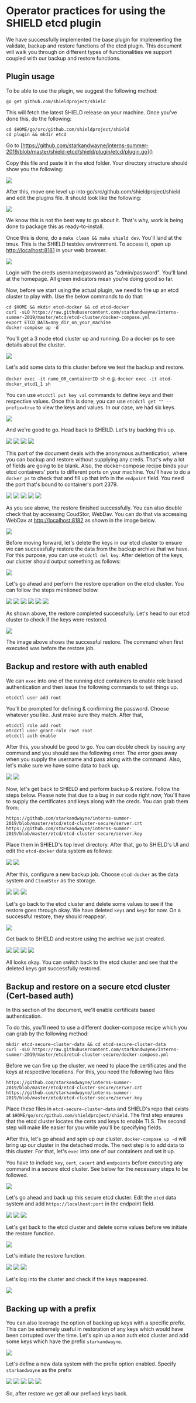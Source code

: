 # Operator practices for using the SHIELD etcd plugin


We have successfully implemented the base plugin for implementing the validate, backup and restore functions of the etcd plugin. This document will walk you through on different types of functionalities we support coupled with our backup and restore functions. 

## Plugin usage

To be able to use the plugin, we suggest the following method:

`go get github.com/shieldproject/shield`

This will fetch the latest SHIELD release on your machine. Once you've done this, do the following:

```
cd $HOME/go/src/github.com/shieldproject/shield
cd plugin && mkdir etcd
```

Go to [https://github.com/starkandwayne/interns-summer-2019/blob/master/shield-etcd/shield/plugin/etcd/plugin.go]()

Copy this file and paste it in the etcd folder. Your directory structure should show you the following:

![](1.png)

After this, move one level up into go/src/github.com/shieldproject/shield and edit the plugins file. It should look like the following:


![](2.png)

We know this is not the best way to go about it. That's why, work is being done to package this as ready-to-install. 

Once this is done, do a `make clean && make shield dev`. You'll land at the tmux. This is the SHIELD testdev environment. To access it, open up [http://localhost:8181]() in your web browser.

![](3.png)

Login with the creds username/password as "admin/password". You'll land at the homepage. All green indicators mean you're doing good so far. 

Now, before we start using the actual plugin, we need to fire up an etcd cluster to play with. Use the below commands to do that:
 
```
cd $HOME && mkdir etcd-docker && cd etcd-docker
curl -sLO https://raw.githubusercontent.com/starkandwayne/interns-summer-2019/master/etcd/etcd-cluster/docker-compose.yml
export ETCD_DATA=any_dir_on_your_machine
docker-compose up -d
```

You'll get a 3 node etcd cluster up and running. Do a docker ps to see details about the cluster. 

![](4.png)

Let's add some data to this cluster before we test the backup and restore.

```docker exec -it name_OR_containerID sh``` e.g. ```docker exec -it etcd-docker_etcd1_1 sh```

You can use ```etcdctl put key val``` commands to define keys and their respective values. Once this is done, you can use ```etcdctl get "" --prefix=true``` to view the keys and values. In our case, we had six keys.

![](5.png)

And we're good to go. Head back to SHEILD. Let's try backing this up. 

![](6.png)
![](7.png)
![](8.png)
![](9.png)

This part of the document deals with the anonymous authentication, where you can backup and restore without supplying any creds. That's why a lot of fields are going to be blank. Also, the docker-compose recipe binds your etcd containers' ports to different ports on your machine. You'll have to do a `docker ps` to check that and fill up that info in the `endpoint` field. You need the port that's bound to container's port 2379.

![](10.png)
![](11.png)
![](12.png)
![](13.png)
![](14.png)

As you see above, the restore finished successfully. You can also double check that by accessing CoudStor, WebDav. You can do that via accessing WebDav at [http://localhost:8182]() as shown in the image below. 

![](15.png)

Before moving forward, let's delete the keys in our etcd cluster to ensure we can successfully restore the data from the backup archive that we have. For this purpose, you can use `etcdctl del key`. After deletion of the keys, our cluster should output something as follows:


![](16.png)

Let's go ahead and perform the restore operation on the etcd cluster. You can follow the steps mentioned below.

![](17.png)
![](18.png)
![](19.png)
![](20.png)
![](21.png)
![](22.png)

As shown above, the restore completed successfully. Let's head to our etcd cluster to check if the keys were restored.

![](23.png)

The image above shows the successful restore. The command when first executed was before the restore job. 

## Backup and restore with auth enabled

We can `exec` into one of the running etcd containers to enable role based authentication and then issue the following commands to set things up.

```
etcdctl user add root
```
You'll be prompted for defining & confirming the password. Choose whatever you like. Just make sure they match. After that,

```
etcdctl role add root
etcdctl user grant-role root root
etcdctl auth enable
```

After this, you should be good to go. You can double check by issuing any command and you should see the following error. The error goes away when you supply the username and pass along with the command. Also, let's make sure we have some data to back up.

![](24.png)
![](25.png)


Now, let's get back to SHIELD and perform backup & restore. Follow the steps below. Please note that due to a bug in our code right now, You'll have to supply the certificates and keys along with the creds. You can grab them from: 

```
https://github.com/starkandwayne/interns-summer-2019/blob/master/etcd/etcd-cluster-secure/server.crt
https://github.com/starkandwayne/interns-summer-2019/blob/master/etcd/etcd-cluster-secure/server.key
```
Place them in SHIELD's top level directory. After that, go to SHIELD's UI and edit the `etcd-docker` data system as follows:

![](26.png)
![](27.png)

After this, configure a new backup job. Choose `etcd-docker` as the data system and `CloudStor` as the storage. 

![](28.png)
![](29.png)
![](30.png)

Let's go back to the etcd cluster and delete some values to see if the restore goes through okay. We have deleted `key1` and `key2` for now. On a successful restore, they should reappear.

![](31.png)

Get back to SHIELD and restore using the archive we just created.

![](32.png)
![](33.png)
![](34.png)
![](35.png)

All looks okay. You can switch back to the etcd cluster and see that the deleted keys got successfully restored. 

## Backup and restore on a secure etcd cluster (Cert-based auth)

In this section of the document, we'll enable certificate based authentication. 

To do this, you'll need to use a different docker-compose recipe which you can grab by the following method:

```
mkdir etcd-secure-cluster-data && cd etcd-secure-cluster-data
curl -sLO https://raw.githubusercontent.com/starkandwayne/interns-summer-2019/master/etcd/etcd-cluster-secure/docker-compose.yml
``` 

Before we can fire up the cluster, we need to place the certificates and the keys at respective locations. For this, you need the following two files

```
https://github.com/starkandwayne/interns-summer-2019/blob/master/etcd/etcd-cluster-secure/server.crt
https://github.com/starkandwayne/interns-summer-2019/blob/master/etcd/etcd-cluster-secure/server.key
```
Place these files in `etcd-secure-cluster-data` and SHIELD's repo that exists at `$HOME/go/src/github.com/shieldproject/shield`. The first step ensures that the etcd cluster locates the certs and keys to enable TLS. The second step will make life easier for you while you'll be specifying fields.

After this, let's go ahead and spin up our cluster. `docker-compose up -d` will bring up our cluster in the detached mode. The next step is to add data to this cluster. For that, let's `exec` into one of our containers and set it up.

You have to include `key`, `cert`, `cacert` and `endpoints` before executing any command in a secure etcd cluster. See below for the necessary steps to be followed.

![](37.png)

Let's go ahead and back up this secure etcd cluster. Edit the `etcd` data system and add `https://localhost:port` in the endpoint field.
 
![](38.png)
![](39.png)
![](40.png)

Let's get back to the etcd cluster and delete some values before we initiate the restore function. 

![](41.png)

Let's initiate the restore function.

![](42.png)
![](43.png)
![](44.png)

Let's log into the cluster and check if the keys reappeared.

![](45.png)

## Backing up with a prefix

You can also leverage the option of backing up keys with a specific prefix. This can be extremely useful in restoration of any keys which would have been corrupted over the time. Let's spin up a non auth etcd cluster and add some keys which have the prefix `starkandwayne`. 

![](46.png)

Let's define a new data system with the prefix option enabled. Specify `starkandwayne` as the prefix

![](47.png)
![](48.png)
![](49.png)
![](50.png)
![](51.png)

So, after restore we get all our prefixed keys back.













 














